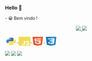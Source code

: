 ### Hello 👋

<!--
**vanessa-nunes/vanessa-nunes** is a ✨ _special_ ✨ repository because its `README.md` (this file) appears on your GitHub profile.

Here are some ideas to get you started:--!>

- 😀 Bem vindo !<br> <br>
<!--
- 🔭 <br>
- 🌱 <br> --!>

<div align="center">
  <a href="https://github.com/vanessa-nunes">
  <img height="180em" src="https://github-readme-stats.vercel.app/api?username=vanessa-nunes&show_icons=true&theme=midnight-purple&include_all_commits=true&count_private=true"/>
  <img height="180em" src="https://github-readme-stats.vercel.app/api/top-langs/?username=vanessa-nunes&layout=compact&langs_count=7&theme=midnight-purple"/>
</div>
<div style="display: inline_block"><br>
   <img align="center" alt="van-Python" height="30" width="40" src="https://raw.githubusercontent.com/devicons/devicon/master/icons/python/python-original.svg">
  <img align="center" alt="van-js" height="30" width="40" src="https://raw.githubusercontent.com/devicons/devicon/master/icons/javascript/javascript-plain.svg">
  <img align="center" alt="van-HTML" height="30" width="40" src="https://raw.githubusercontent.com/devicons/devicon/master/icons/html5/html5-original.svg">
  <img align="center" alt="van-CSS" height="30" width="40" src="https://raw.githubusercontent.com/devicons/devicon/master/icons/css3/css3-original.svg">
  <!--<img align="center" alt="van-POSTGRESQL" height="20" width="80" src="https://img.shields.io/badge/PostgreSQL-316192?style=for-the-badge&logo=postgresql&logoColor=white">--!>

</div>
<br>
 
<div>
<a href="" target="_blank"><img src="https://img.shields.io/badge/-Instagram-%23E4405F?style=for-the-badge&logo=instagram&logoColor=white" target="_blank"></a>
<a href="https://www.linkedin.com/in/vanessa-nunes-b0644821b/" target="_blank"><img src="https://img.shields.io/badge/-LinkedIn-%230077B5?style=for-the-badge&logo=linkedin&logoColor=white" target="_blank"></a> 
<a href = "mailto:vanessa.nunes.m@outlook.com"><img src="https://img.shields.io/badge/Microsoft_Outlook-0078D4?style=for-the-badge&logo=microsoft-outlook&logoColor=white" target="_blank"></a>
 
</div>
